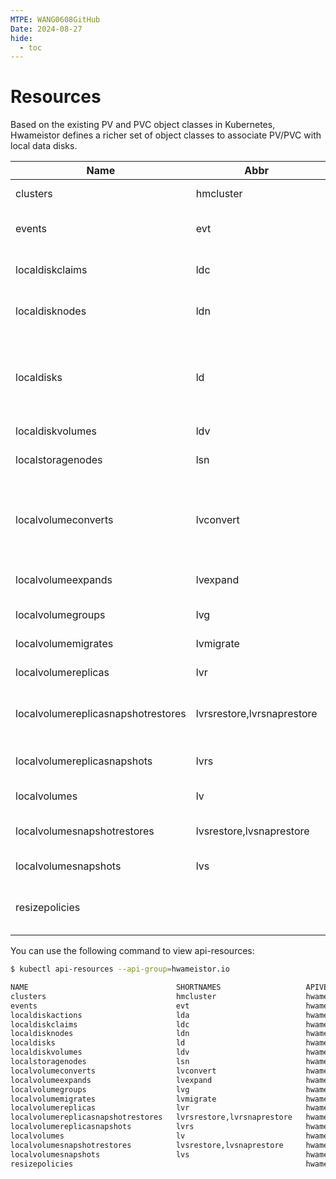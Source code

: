 ```yaml
---
MTPE: WANG0608GitHub
Date: 2024-08-27
hide:
  - toc
---
```


# Resources

Based on the existing PV and PVC object classes in Kubernetes, Hwameistor defines a richer set of
object classes to associate PV/PVC with local data disks.

|Name|Abbr|Kind|Function|
|----|----|----|--------|
|clusters|hmcluster|Cluster|HwameiStor cluster|
|events|evt|Event|Audit logs of HwameiStor cluster|
|localdiskclaims|ldc|LocalDiskClaim|Filter and allocate local data disks|
|localdisknodes|ldn|LocalDiskNode|Storage pool for disk volumes|
|localdisks|ld|LocalDisk|Data disks on nodes and automatically find which disks are available|
|localdiskvolumes|ldv|LocalDiskVolume|Disk volumes|
|localstoragenodes|lsn|LocalStorageNode|Storage pool for LVM volumes|
|localvolumeconverts|lvconvert|LocalVolumeConvert|Convert common LVM volume to highly available LVM volume|
|localvolumeexpands|lvexpand|LocalVolumeExpand|Expand the capacity of LVM volume.|
|localvolumegroups|lvg|LocalVolumeGroup|LVM volume groups|
|localvolumemigrates|lvmigrate|LocalVolumeMigrate|Migrate LVM volume|
|localvolumereplicas|lvr|LocalVolumeReplica|Replicas of LVM volume|
|localvolumereplicasnapshotrestores|lvrsrestore,lvrsnaprestore|LocalVolumeReplicaSnapshotRestore|Restore snapshots of LVM volume Replicas|
|localvolumereplicasnapshots|lvrs|LocalVolumeReplicaSnapshot|Snapshots of LVM volume Replicas|
|localvolumes|lv|LocalVolume|LVM volumes|
|localvolumesnapshotrestores|lvsrestore,lvsnaprestore|LocalVolumeSnapshotRestore|Restore snapshots of LVM volume|
|localvolumesnapshots|lvs|LocalVolumeSnapshot|Snapshots of LVM volume|
|resizepolicies||ResizePolicy|PVC automatic expansion policy|

You can use the following command to view api-resources:

```bash
$ kubectl api-resources --api-group=hwameistor.io

NAME                                 SHORTNAMES                   APIVERSION               NAMESPACED   KIND
clusters                             hmcluster                    hwameistor.io/v1alpha1   false        Cluster
events                               evt                          hwameistor.io/v1alpha1   false        Event
localdiskactions                     lda                          hwameistor.io/v1alpha1   false        LocalDiskAction
localdiskclaims                      ldc                          hwameistor.io/v1alpha1   false        LocalDiskClaim
localdisknodes                       ldn                          hwameistor.io/v1alpha1   false        LocalDiskNode
localdisks                           ld                           hwameistor.io/v1alpha1   false        LocalDisk
localdiskvolumes                     ldv                          hwameistor.io/v1alpha1   false        LocalDiskVolume
localstoragenodes                    lsn                          hwameistor.io/v1alpha1   false        LocalStorageNode
localvolumeconverts                  lvconvert                    hwameistor.io/v1alpha1   false        LocalVolumeConvert
localvolumeexpands                   lvexpand                     hwameistor.io/v1alpha1   false        LocalVolumeExpand
localvolumegroups                    lvg                          hwameistor.io/v1alpha1   false        LocalVolumeGroup
localvolumemigrates                  lvmigrate                    hwameistor.io/v1alpha1   false        LocalVolumeMigrate
localvolumereplicas                  lvr                          hwameistor.io/v1alpha1   false        LocalVolumeReplica
localvolumereplicasnapshotrestores   lvrsrestore,lvrsnaprestore   hwameistor.io/v1alpha1   false        LocalVolumeReplicaSnapshotRestore
localvolumereplicasnapshots          lvrs                         hwameistor.io/v1alpha1   false        LocalVolumeReplicaSnapshot
localvolumes                         lv                           hwameistor.io/v1alpha1   false        LocalVolume
localvolumesnapshotrestores          lvsrestore,lvsnaprestore     hwameistor.io/v1alpha1   false        LocalVolumeSnapshotRestore
localvolumesnapshots                 lvs                          hwameistor.io/v1alpha1   false        LocalVolumeSnapshot
resizepolicies                                                    hwameistor.io/v1alpha1   false        ResizePolicy
```
